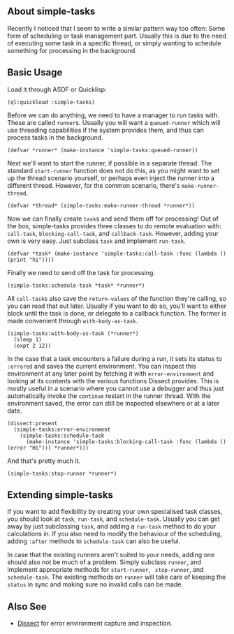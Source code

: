 ## About simple-tasks
Recently I noticed that I seem to write a similar pattern way too often: Some form of scheduling or task management part.
Usually this is due to the need of executing some task in a specific thread, or simply wanting to schedule something for processing in the background.

## Basic Usage
Load it through ASDF or Quicklisp:

    (ql:quickload :simple-tasks)

Before we can do anything, we need to have a manager to run tasks with. These are called `runner`s. Usually you will want a `queued-runner` which will use threading capabilities if the system provides them, and thus can process tasks in the background.

    (defvar *runner* (make-instance 'simple-tasks:queued-runner))

Next we'll want to start the runner, if possible in a separate thread. The standard `start-runner` function does not do this, as you might want to set up the thread scenario yourself, or perhaps even inject the runner into a different thread. However, for the common scenario, there's `make-runner-thread`.

    (defvar *thread* (simple-tasks:make-runner-thread *runner*))

Now we can finally create `task`s and send them off for processing! Out of the box, simple-tasks provides three classes to do remote evaluation with: `call-task`, `blocking-call-task`, and `callback-task`. However, adding your own is very easy. Just subclass `task` and implement `run-task`.

    (defvar *task* (make-instance 'simple-tasks:call-task :func (lambda () (print "hi"))))

Finally we need to send off the task for processing.

    (simple-tasks:schedule-task *task* *runner*)

All `call-task`s also save the `return-values` of the function they're calling, so you can read that out later. Usually if you want to do so, you'll want to either block until the task is done, or delegate to a callback function. The former is made convenient through `with-body-as-task`.

    (simple-tasks:with-body-as-task (*runner*)
      (sleep 1)
      (expt 2 12))

In the case that a task encounters a failure during a run, it sets its status to `:errored` and saves the current environment. You can inspect this environment at any later point by fetching it with `error-environment` and looking at its contents with the various functions Dissect provides. This is mostly useful in a scenario where you cannot use a debugger and thus just automatically invoke the `continue` restart in the runner thread. With the environment saved, the error can still be inspected elsewhere or at a later date.

    (dissect:present
      (simple-tasks:error-environment
        (simple-tasks:schedule-task 
          (make-instance 'simple-tasks:blocking-call-task :func (lambda () (error "Hi"))) *runner*)))

And that's pretty much it.

    (simple-tasks:stop-runner *runner*)

## Extending simple-tasks
If you want to add flexibility by creating your own specialised task classes, you should look at `task`, `run-task`, and `schedule-task`. Usually you can get away by just subclassing `task`, and adding a `run-task` method to do your calculations in. If you also need to modify the behaviour of the scheduling, adding `:after` methods to `schedule-task` can also be useful.

In case that the existing runners aren't suited to your needs, adding one should also not be much of a problem. Simply subclass `runner`, and implement appropriate methods for `start-runner`, ` stop-runner`, and `schedule-task`. The existing methods on `runner` will take care of keeping the `status` in sync and making sure no invalid calls can be made.

## Also See

* [Dissect](https://shinmera.github.io/dissect) for error environment capture and inspection.

